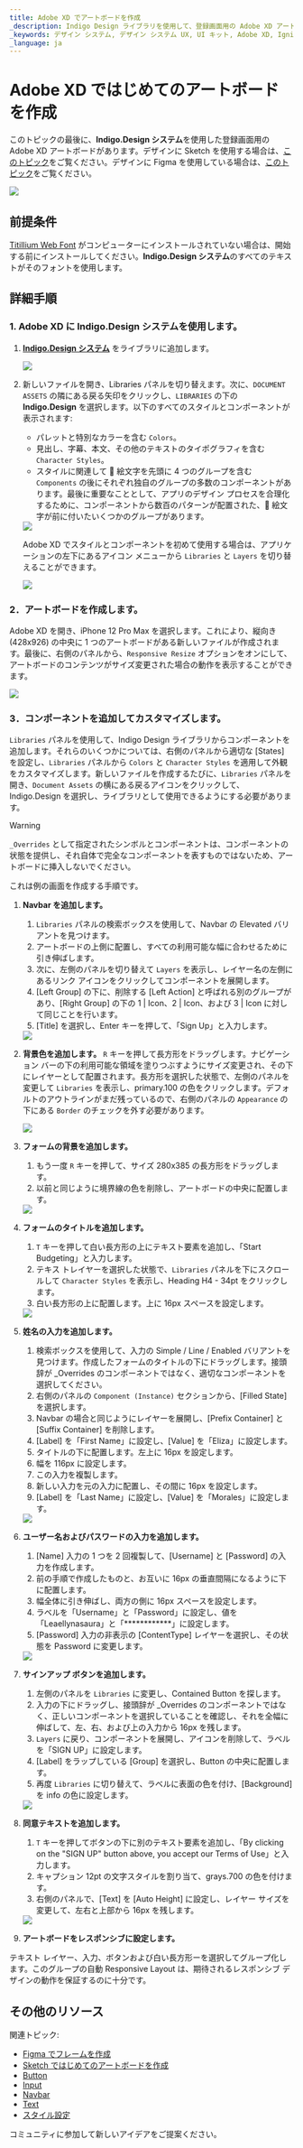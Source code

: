 ```yaml
---
title: Adobe XD でアートボードを作成
_description: Indigo Design ライブラリを使用して、登録画面用の Adobe XD アートボード を作成する方法。
_keywords: デザイン システム, デザイン システム UX, UI キット, Adobe XD, Ignite UI for Angular, Adobe XD to Angular, Angular, Angular デザイン システム, Adobe XD からコードをエクスポート, Angular 用のデザイン キット, Adobe XD HTML, Adobe XD to HTML, Adobe XD UI キット
_language: ja
---
```


# Adobe XD ではじめてのアートボードを作成

このトピックの最後に、**Indigo.Design システム**を使用した登録画面用の Adobe XD アートボードがあります。デザインに Sketch を使用する場合は、[このトピック](creating-artboard-sketch.md)をご覧ください。デザインに Figma を使用している場合は、[このトピック](creating-a-frame-in-figma.md)をご覧ください。

<div class="divider--half"></div>
<img class="responsive-img" src="images/getting-startedxd7.png" srcset="images/getting-startedxd7@2x.png 2x" />
<div class="divider--half"></div>
<div class="divider--half"></div>
<div class="divider--half"></div>
<div class="divider--half"></div>
<div class="divider--half"></div>

## 前提条件

[Titillium Web Font][1] がコンピューターにインストールされていない場合は、開始する前にインストールしてください。**Indigo.Design システム**のすべてのテキストがそのフォントを使用します。

## 詳細手順

### 1. Adobe XD に **Indigo.Design システム**を使用します。

1.  [**Indigo.Design システム**](https://shared-assets.adobe.com/link/c1a672c5-49e6-4df1-4d32-1c37fa234f1e) をライブラリに追加します。

    <div class="divider--half"></div>
    <img class="responsive-img" src="images/Creating_An_Artboard_XD.png" srcset="images/Creating_An_Artboard_XD@2x.png 2x" />
    <div class="divider--half"></div>
    <div class="divider--half"></div>
    <div class="divider--half"></div>
    <div class="divider--half"></div>
    <div class="divider--half"></div>

2.  新しいファイルを開き、Libraries パネルを切り替えます。次に、`DOCUMENT ASSETS` の隣にある戻る矢印をクリックし、`LIBRARIES` の下の **Indigo.Design** を選択します。以下のすべてのスタイルとコンポーネントが表示されます:

     - パレットと特別なカラーを含む `Colors`。
     - 見出し、字幕、本文、その他のテキストのタイポグラフィを含む `Character Styles`。
     - スタイルに関連して 🎨 絵文字を先頭に 4 つのグループを含む `Components` の後にそれぞれ独自のグループの多数のコンポーネントがあります。最後に重要なこととして、アプリのデザイン プロセスを合理化するために、コンポーネントから数百のパターンが配置された、🌆 絵文字が前に付いたいくつかのグループがあります。

    <div class="divider--half"></div>
    <img class="responsive-img" src="images/Creating_An_Artboard_XD2.png" srcset="images/Creating_An_Artboard_XD2@2x.png 2x" />
    <div class="divider--half"></div>
    <div class="divider--half"></div>
    <div class="divider--half"></div>
    <div class="divider--half"></div>
    <div class="divider--half"></div>

    Adobe XD でスタイルとコンポーネントを初めて使用する場合は、アプリケーションの左下にあるアイコン メニューから `Libraries` と `Layers` を切り替えることができます。

    <img class="responsive-img" src="images/Creating_An_Artboard_XD1.png" srcset="images/Creating_An_Artboard_XD1@2x.png 2x" />

### 2．アートボードを作成します。

Adobe XD を開き、iPhone 12 Pro Max を選択します。これにより、縦向き (428x926) の中央に 1 つのアートボードがある新しいファイルが作成されます。最後に、右側のパネルから、`Responsive Resize` オプションをオンにして、アートボードのコンテンツがサイズ変更された場合の動作を表示することができます。

  <div class="divider--half"></div>
  <img class="responsive-img" src="images/getting-started-xd-artboard.png" srcset="images/getting-started-xd-artboard@2x.png 2x" />
  <div class="divider--half"></div>
  <div class="divider--half"></div>
  <div class="divider--half"></div>
  <div class="divider--half"></div>
  <div class="divider--half"></div>

### 3．コンポーネントを追加してカスタマイズします。

`Libraries` パネルを使用して、Indigo Design ライブラリからコンポーネントを追加します。それらのいくつかについては、右側のパネルから適切な [States] を設定し、`Libraries` パネルから `Colors` と `Character Styles` を適用して外観をカスタマイズします。新しいファイルを作成するたびに、`Libraries` パネルを開き、`Document Assets` の横にある戻るアイコンをクリックして、Indigo.Design を選択し、ライブラリとして使用できるようにする必要があります。

> [!WARNING]
> `_Overrides` として指定されたシンボルとコンポーネントは、コンポーネントの状態を提供し、それ自体で完全なコンポーネントを表すものではないため、アートボードに挿入しないでください。

これは例の画面を作成する手順です。

1.  **Navbar を追加します。**

    1.  `Libraries` パネルの検索ボックスを使用して、Navbar の Elevated バリアントを見つけます。
    2.  アートボードの上側に配置し、すべての利用可能な幅に合わせるために引き伸ばします。
    3.  次に、左側のパネルを切り替えて `Layers` を表示し、レイヤー名の左側にあるリンク アイコンをクリックしてコンポーネントを展開します。
    4.  [Left Group] の下に、削除する [Left Action] と呼ばれる別のグループがあり、[Right Group] の下の 1 | Icon、2 | Icon、および 3 | Icon に対して同じことを行います。
    5.  [Title] を選択し、Enter キーを押して、「Sign Up」と入力します。

    <div class="divider--half"></div>
    <img class="responsive-img" src="images/getting-startedxd0.png" srcset="images/getting-startedxd0@2x.png 2x" />
    <div class="divider--half"></div>
    <div class="divider--half"></div>
    <div class="divider--half"></div>
    <div class="divider--half"></div>
    <div class="divider--half"></div>

2.  **背景色を追加します。** 
     `R` キーを押して長方形をドラッグします。ナビゲーション バーの下の利用可能な領域を塗りつぶすようにサイズ変更され、その下にレイヤーとして配置されます。長方形を選択した状態で、左側のパネルを変更して `Libraries` を表示し、primary.100 の色をクリックします。デフォルトのアウトラインがまだ残っているので、右側のパネルの `Appearance` の下にある `Border` のチェックを外す必要があります。

    <div class="divider--half"></div>
    <img class="responsive-img" src="images/getting-startedxd1.png" srcset="images/getting-startedxd1@2x.png 2x" />
    <div class="divider--half"></div>
    <div class="divider--half"></div>
    <div class="divider--half"></div>
    <div class="divider--half"></div>
    <div class="divider--half"></div>

3.  **フォームの背景を追加します。**

    1.  もう一度 `R` キーを押して、サイズ 280x385 の長方形をドラッグします。
    2.  以前と同じように境界線の色を削除し、アートボードの中央に配置します。

    <div class="divider--half"></div>
    <img class="responsive-img" src="images/getting-startedxd2.png" srcset="images/getting-startedxd2@2x.png 2x" />
    <div class="divider--half"></div>
    <div class="divider--half"></div>
    <div class="divider--half"></div>
    <div class="divider--half"></div>
    <div class="divider--half"></div>

4.  **フォームのタイトルを追加します。**

    1.  `T` キーを押して白い長方形の上にテキスト要素を追加し、「Start Budgeting」と入力します。
    2.  テキス トレイヤーを選択した状態で、`Libraries` パネルを下にスクロールして `Character Styles` を表示し、Heading H4 - 34pt をクリックします。
    3.  白い長方形の上に配置します。上に 16px スペースを設定します。

    <div class="divider--half"></div>
    <img class="responsive-img" src="images/getting-startedxd3.png" srcset="images/getting-startedxd3@2x.png 2x" />
    <div class="divider--half"></div>
    <div class="divider--half"></div>
    <div class="divider--half"></div>
    <div class="divider--half"></div>
    <div class="divider--half"></div>

5.  **姓名の入力を追加します。**

    1.  検索ボックスを使用して、入力の Simple / Line / Enabled バリアントを見つけます。作成したフォームのタイトルの下にドラッグします。接頭辞が _Overrides のコンポーネントではなく、適切なコンポーネントを選択してください。
    2.  右側のパネルの `Component (Instance)` セクションから、[Filled State] を選択します。
    3.  Navbar の場合と同じようにレイヤーを展開し、[Prefix Container] と [Suffix Container] を削除します。
    4.  [Label] を「First Name」に設定し、[Value] を「Eliza」に設定します。
    5.  タイトルの下に配置します。左上に 16px を設定します。
    6.  幅を 116px に設定します。
    7.  この入力を複製します。
    8.  新しい入力を元の入力に配置し、その間に 16px を設定します。
    9.  [Label] を「Last Name」に設定し、[Value] を「Morales」に設定します。

    <div class="divider--half"></div>
    <img class="responsive-img" src="images/getting-startedxd4.png" srcset="images/getting-startedxd4@2x.png 2x" />
    <div class="divider--half"></div>
    <div class="divider--half"></div>
    <div class="divider--half"></div>
    <div class="divider--half"></div>
    <div class="divider--half"></div>

6.  **ユーザー名およびパスワードの入力を追加します。**

    1.  [Name] 入力の 1 つを 2 回複製して、[Username] と [Password] の入力を作成します。
    2.  前の手順で作成したものと、お互いに 16px の垂直間隔になるように下に配置します。
    3.  幅全体に引き伸ばし、両方の側に 16px スペースを設定します。
    4.  ラベルを「Username」と「Password」に設定し、値を「Leaellynasaura」と「\*\*\*\*\*\*\*\*\*\*\*\*」に設定します。
    5.  [Password] 入力の非表示の [ContentType] レイヤーを選択し、その状態を Password に変更します。

    <div class="divider--half"></div>
    <img class="responsive-img" src="images/getting-startedxd5.png" srcset="images/getting-startedxd5@2x.png 2x" />
    <div class="divider--half"></div>
    <div class="divider--half"></div>
    <div class="divider--half"></div>
    <div class="divider--half"></div>
    <div class="divider--half"></div>

7.  **サインアップ ボタンを追加します。**

    1.  左側のパネルを `Libraries` に変更し、Contained Button を探します。
    2.  入力の下にドラッグし、接頭辞が _Overrides のコンポーネントではなく、正しいコンポーネントを選択していることを確認し、それを全幅に伸ばして、左、右、および上の入力から 16px を残します。
    3.  `Layers` に戻り、コンポーネントを展開し、アイコンを削除して、ラベルを「SIGN UP」に設定します。
    4.  [Label] をラップしている [Group] を選択し、Button の中央に配置します。
    5.  再度 `Libraries` に切り替えて、ラベルに表面の色を付け、[Background] を info の色に設定します。

    <div class="divider--half"></div>
    <img class="responsive-img" src="images/getting-startedxd6.png" srcset="images/getting-startedxd6@2x.png 2x" />
    <div class="divider--half"></div>
    <div class="divider--half"></div>
    <div class="divider--half"></div>
    <div class="divider--half"></div>
    <div class="divider--half"></div>

8.  **同意テキストを追加します。**

    1.  `T` キーを押してボタンの下に別のテキスト要素を追加し、「By clicking on the "SIGN UP" button above, you accept our Terms of Use」と入力します。
    2.  キャプション 12pt の文字スタイルを割り当て、grays.700 の色を付けます。
    3.  右側のパネルで、[Text] を [Auto Height] に設定し、レイヤー サイズを変更して、左右と上部から 16px を残します。

    <div class="divider--half"></div>
    <img class="responsive-img" src="images/getting-startedxd7.png" srcset="images/getting-startedxd7@2x.png 2x" />
    <div class="divider--half"></div>
    <div class="divider--half"></div>
    <div class="divider--half"></div>
    <div class="divider--half"></div>
    <div class="divider--half"></div>

9.  **アートボードをレスポンシブに設定します。**

テキスト レイヤー、入力、ボタンおよび白い長方形ーを選択してグループ化します。このグループの自動 Responsive Layout は、期待されるレスポンシブ デザインの動作を保証するのに十分です。

## その他のリソース

関連トピック:

- [Figma でフレームを作成](creating-a-frame-in-figma.md)
- [Sketch ではじめてのアートボードを作成](creating-artboard-sketch.md)
- [Button](components/button.md)
- [Input](components/input.md)
- [Navbar](components/navbar.md)
- [Text](components/text.md)
- [スタイル設定](style/styling-overview.md)
  <div class="divider--half"></div>

コミュニティに参加して新しいアイデアをご提案ください。



[1]: https://fonts.google.com/specimen/Titillium+Web
